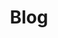 ---
layout: post
title: Blog
description: 外部向けの活動報告ブログ
image: assets/images/blog.png
link: http://sokon.hateblo.jp/
description_link: https://scrapbox.io/CCC/%E3%83%96%E3%83%AD%E3%82%B0
---